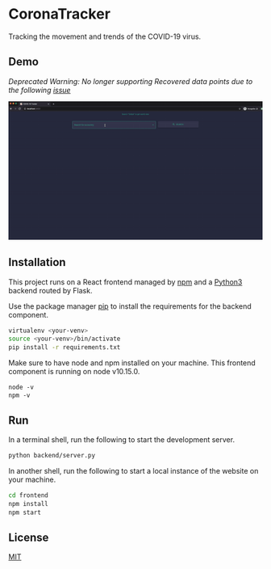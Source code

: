 # CoronaTracker

Tracking the movement and trends of the COVID-19 virus.

## Demo

*Deprecated Warning: No longer supporting Recovered data points due to the following [issue](https://github.com/CSSEGISandData/COVID-19/issues/1250)*

![demo](demo.gif)

## Installation

This project runs on a React frontend managed by [npm](https://www.npmjs.com/get-npm) and a [Python3](https://www.python.org/downloads/release/python-362/) backend routed by Flask.

Use the package manager [pip](https://pip.pypa.io/en/stable/) to install the requirements for the backend component.

```bash
virtualenv <your-venv>
source <your-venv>/bin/activate
pip install -r requirements.txt
```

Make sure to have node and npm installed on your machine. This frontend component is running on node v10.15.0.

```
node -v
npm -v
```

## Run

In a terminal shell, run the following to start the development server.

```bash
python backend/server.py
```

In another shell, run the following to start a local instance of the website on your machine.

```bash
cd frontend
npm install
npm start
```

## License
[MIT](https://choosealicense.com/licenses/mit/)
